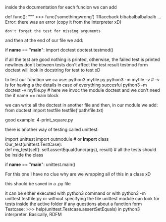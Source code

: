 inside the documentation for each funcion we can add 

def func():
    """
    >>> func('somethingwrong')
    TRaceback blbabalbalbalbalb
    ...
    Error: there was an error (copy it from the interpreter xD)

    don't forget the test for missing arguments

and then at the end of our file we add:

if __name__ == "__main__":
    import doctest
    doctest.testmod()

if all the test are good nothing is printed, otherwise, the failed test is printed
newlines don't between tests don't affect the test result
testmod form doctest will look in docstring for test to test xD

to test our function we ca use:
python3 myfile.py
python3 -m myfile -v  # -v is for having a the details in case of everything succesful
python3 -m doctest -v myfile.py # here we invoc the module doctest and we don't need the if name == main block

we can write all the doctest in another file and then, in our module we add:
from doctest import testfile
    testfile('path/file.txt)

good example: 4-print_square.py

there is another way of testing called unittest:

import unittest
import outmodule    # or __import__
class Our_test(unittest.TestCase):  
    def my_test(self):
        self.assertEqual(func(args), result)
    # all the tests should be inside the class

if __name__ == "__main__":
    unittest.main()

For this one I have no clue why are we wrapping all of this in a class xD

this should be saved in a .py file

it can be either executed with python3 command or with python3 -m unittest testfile.py or without specifying the file unittest module can look for tests inside the active folder
if any questions about a function form Testcase: >>> help(unittest.Testcase.assertSetEquals) in python3 interpreter. Basically, RDFM


